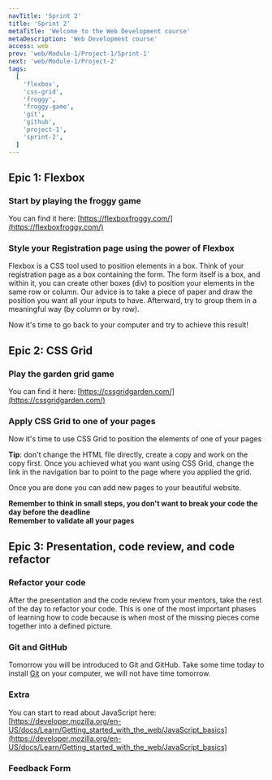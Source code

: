```yaml
---
navTitle: 'Sprint 2'
title: 'Sprint 2'
metaTitle: 'Welcome to the Web Development course'
metaDescription: 'Web Development course'
access: web
prev: 'web/Module-1/Project-1/Sprint-1'
next: 'web/Module-1/Project-2'
tags:
  [
    'flexbox',
    'css-grid',
    'froggy',
    'froggy-game',
    'git',
    'github',
    'project-1',
    'sprint-2',
  ]
---
```


## Epic 1: Flexbox

### Start by playing the froggy game

You can find it here: [https://flexboxfroggy.com/](https://flexboxfroggy.com/)

### Style your Registration page using the power of Flexbox

Flexbox is a CSS tool used to position elements in a box. Think of your registration page as a box containing the form. The form itself is a box, and within it, you can create other boxes (div) to position your elements in the same row or column. Our advice is to take a piece of paper and draw the position you want all your inputs to have. Afterward, try to group them in a meaningful way (by column or by row).

Now it's time to go back to your computer and try to achieve this result!

## Epic 2: CSS Grid

### Play the garden grid game

You can find it here: [https://cssgridgarden.com/](https://cssgridgarden.com/)

### Apply CSS Grid to one of your pages

Now it's time to use CSS Grid to position the elements of one of your pages

**Tip**: don't change the HTML file directly, create a copy and work on the copy first. Once you achieved what you want using CSS Grid, change the link in the navigation bar to point to the page where you applied the grid.

Once you are done you can add new pages to your beautiful website.

**Remember to think in small steps, you don't want to break your code the day before the deadline**  
**Remember to validate all your pages**

## Epic 3: Presentation, code review, and code refactor

### Refactor your code

After the presentation and the code review from your mentors, take the rest of the day to refactor your code. This is one of the most important phases of learning how to code because is when most of the missing pieces come together into a defined picture.

### Git and GitHub

Tomorrow you will be introduced to Git and GitHub. Take some time today to install [Git](https://git-scm.com/downloads) on your computer, we will not have time tomorrow.

### Extra

You can start to read about JavaScript here: [https://developer.mozilla.org/en-US/docs/Learn/Getting_started_with_the_web/JavaScript_basics](https://developer.mozilla.org/en-US/docs/Learn/Getting_started_with_the_web/JavaScript_basics)

### Feedback Form

<embeddediframe title="Project-1-feedback-form" height="1000px" link="https://docs.google.com/forms/d/e/1FAIpQLSdZFQeQeGVGX3PqvhA3MJsiU9QUiMinxTkXMa_sDLvHCDcz4w/viewform?embedded=true"/>
